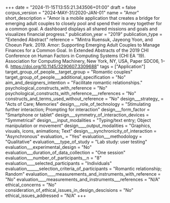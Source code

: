 +++
date = "2024-11-15T13:55:21.343506+01:00"
draft = false
corpus_version = "2024-MAY-31/2020-JAN-01"
name = "Amor"
short_description = "Amor is a mobile application that creates a bridge for emerging adult couples to closely pool and spend their money together for a common goal. A dashboard displays all shared missions and goals and visualizes financial progress."
publication_year = "2019"
publication_type = "Extended Abstract"
reference = "Mintra Ruensuk, Jayeong Yoon, and Choeun Park. 2019. Amor: Supporting Emerging Adult Couples to Manage Finances for a Common Goal. In Extended Abstracts of the 2019 CHI Conference on Human Factors in Computing Systems (CHI EA '19). Association for Computing Machinery, New York, NY, USA, Paper SDC06, 1–6. https://doi.org/10.1145/3290607.3309688"
tags = ["Application"]
target_group_of_people__target_group = "Romantic couples"
target_group_of_people___additional_specification = "No"
aim_and_designers_intention = "Facilitate romantic relationships."
psychological_constructs_with_reference = "No"
psychological_constructs_with_reference___references = "No"
constructs_and_terms_used_without_reference = "No"
design___strategy_ = "Acts of Care; Memories"
design___role_of_technology = "Stimulating further interaction; Prompting for interaction"
design___form_factor = "Smartphone or tablet"
design___symmetry_of_interaction_devices = "Symmetrical"
design___input_modalities = "Typing/text entry; Object manipulation or movement"
design____output_modalities = "Graphics, visuals, icons, animations; Text"
design___synchronicity_of_interaction = "Asynchronous"
evaluation_ = "Yes"
evaluation___methodology = "Qualitative"
evaluation___type_of_study = "Lab study: user testing"
evaluation___experimental_design = "No"
evaluation___duration_of_data_collection = "One session"
evaluation___number_of_participants__n = "8"
evaluation____selected_participants = "Individuals"
evaluation______selection_criteria_of_participants = "Romantic relationship; Random"
evaluation____measurements_and_instruments_with_reference = "No"
evaluation____measurements_and_instruments___references = "N/A"
ethical_concerns = "No"
consideration_of_ethical_issues_in_design_descisions = "No"
ethical_issues_addressed = "N/A"
+++
